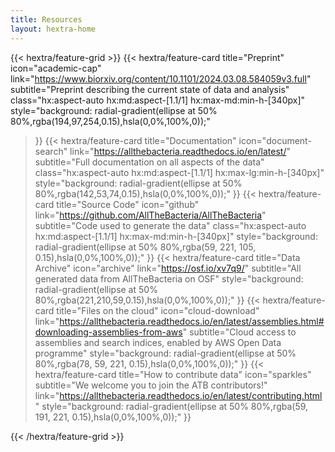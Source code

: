 ```yaml
---
title: Resources
layout: hextra-home
---
```


{{< hextra/feature-grid >}}
  {{< hextra/feature-card
    title="Preprint"
    icon="academic-cap"
    link="https://www.biorxiv.org/content/10.1101/2024.03.08.584059v3.full"
    subtitle="Preprint describing the current state of data and analysis"
    class="hx:aspect-auto hx:md:aspect-[1.1/1] hx:max-md:min-h-[340px]"
    style="background: radial-gradient(ellipse at 50% 80%,rgba(194,97,254,0.15),hsla(0,0%,100%,0));"
  >}}
  {{< hextra/feature-card
    title="Documentation"
    icon="document-search"
    link="https://allthebacteria.readthedocs.io/en/latest/"
    subtitle="Full documentation on all aspects of the data"
    class="hx:aspect-auto hx:md:aspect-[1.1/1] hx:max-lg:min-h-[340px]"
    style="background: radial-gradient(ellipse at 50% 80%,rgba(142,53,74,0.15),hsla(0,0%,100%,0));"
  >}}
  {{< hextra/feature-card
    title="Source Code"
    icon="github"
    link="https://github.com/AllTheBacteria/AllTheBacteria"
    subtitle="Code used to generate the data"
    class="hx:aspect-auto hx:md:aspect-[1.1/1] hx:max-md:min-h-[340px]"
    style="background: radial-gradient(ellipse at 50% 80%,rgba(59, 221, 105, 0.15),hsla(0,0%,100%,0));"
  >}}
  {{< hextra/feature-card
    title="Data Archive"
    icon="archive"
    link="https://osf.io/xv7q9/"
    subtitle="All generated data from AllTheBacteria on OSF"
    style="background: radial-gradient(ellipse at 50% 80%,rgba(221,210,59,0.15),hsla(0,0%,100%,0));"
  >}}
  {{< hextra/feature-card
    title="Files on the cloud"
    icon="cloud-download"
    link="https://allthebacteria.readthedocs.io/en/latest/assemblies.html#downloading-assemblies-from-aws"
    subtitle="Cloud access to assemblies and search indices, enabled by AWS Open Data programme"
    style="background: radial-gradient(ellipse at 50% 80%,rgba(78, 59, 221, 0.15),hsla(0,0%,100%,0));"
  >}}
  {{< hextra/feature-card
    title="How to contribute data"
    icon="sparkles"
    subtitle="We welcome you to join the ATB contributors!"
    link="https://allthebacteria.readthedocs.io/en/latest/contributing.html"
    style="background: radial-gradient(ellipse at 50% 80%,rgba(59, 191, 221, 0.15),hsla(0,0%,100%,0));"
  >}}

{{< /hextra/feature-grid >}}

